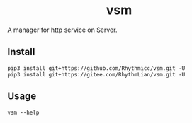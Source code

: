 <h1 style="text-align: center"> vsm </h1>

A manager for http service on Server.

## Install

```shell
pip3 install git+https://github.com/Rhythmicc/vsm.git -U
pip3 install git+https://gitee.com/RhythmLian/vsm.git -U
```

## Usage

```shell
vsm --help
```
